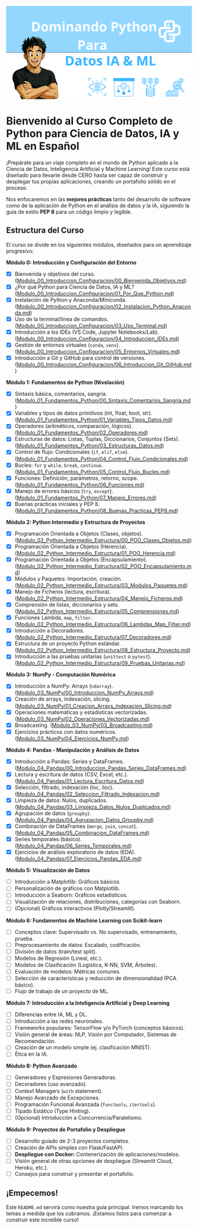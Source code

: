 ![Curso Python Banner](assets/banner.png)

# Bienvenido al Curso Completo de Python para Ciencia de Datos, IA y ML en Español

¡Prepárate para un viaje completo en el mundo de Python aplicado a la Ciencia de Datos, Inteligencia Artificial y Machine Learning! Este curso está diseñado para llevarte desde CERO hasta ser capaz de construir y desplegar tus propias aplicaciones, creando un portafolio sólido en el proceso.

Nos enfocaremos en las **mejores prácticas** tanto del desarrollo de software como de la aplicación de Python en el análisis de datos y la IA, siguiendo la guía de estilo **PEP 8** para un código limpio y legible.

## Estructura del Curso

El curso se divide en los siguientes módulos, diseñados para un aprendizaje progresivo:

**Módulo 0: Introducción y Configuración del Entorno**
*   [x] Bienvenida y objetivos del curso. ([Modulo_00_Introduccion_Configuracion/00_Bienvenida_Objetivos.md](Modulo_00_Introduccion_Configuracion/00_Bienvenida_Objetivos.md))
*   [x] ¿Por qué Python para Ciencia de Datos, IA y ML? ([Modulo_00_Introduccion_Configuracion/01_Por_Que_Python.md](Modulo_00_Introduccion_Configuracion/01_Por_Que_Python.md))
*   [x] Instalación de Python y Anaconda/Miniconda. ([Modulo_00_Introduccion_Configuracion/02_Instalacion_Python_Anaconda.md](Modulo_00_Introduccion_Configuracion/02_Instalacion_Python_Anaconda.md))
*   [x] Uso de la terminal/línea de comandos. ([Modulo_00_Introduccion_Configuracion/03_Uso_Terminal.md](Modulo_00_Introduccion_Configuracion/03_Uso_Terminal.md))
*   [x] Introducción a los IDEs (VS Code, Jupyter Notebooks/Lab). ([Modulo_00_Introduccion_Configuracion/04_Introduccion_IDEs.md](Modulo_00_Introduccion_Configuracion/04_Introduccion_IDEs.md))
*   [x] Gestión de entornos virtuales (`conda`, `venv`). ([Modulo_00_Introduccion_Configuracion/05_Entornos_Virtuales.md](Modulo_00_Introduccion_Configuracion/05_Entornos_Virtuales.md))
*   [x] Introducción a Git y GitHub para control de versiones. ([Modulo_00_Introduccion_Configuracion/06_Introduccion_Git_GitHub.md](Modulo_00_Introduccion_Configuracion/06_Introduccion_Git_GitHub.md))

**Módulo 1: Fundamentos de Python (Nivelación)**
*   [x] Sintaxis básica, comentarios, sangría. ([Modulo_01_Fundamentos_Python/00_Sintaxis_Comentarios_Sangria.md](Modulo_01_Fundamentos_Python/00_Sintaxis_Comentarios_Sangria.md))
*   [x] Variables y tipos de datos primitivos (int, float, bool, str). ([Modulo_01_Fundamentos_Python/01_Variables_Tipos_Datos.md](Modulo_01_Fundamentos_Python/01_Variables_Tipos_Datos.md))
*   [x] Operadores (aritméticos, comparación, lógicos). ([Modulo_01_Fundamentos_Python/02_Operadores.md](Modulo_01_Fundamentos_Python/02_Operadores.md))
*   [x] Estructuras de datos: Listas, Tuplas, Diccionarios, Conjuntos (Sets). ([Modulo_01_Fundamentos_Python/03_Estructuras_Datos.md](Modulo_01_Fundamentos_Python/03_Estructuras_Datos.md))
*   [x] Control de flujo: Condicionales (`if`, `elif`, `else`). ([Modulo_01_Fundamentos_Python/04_Control_Flujo_Condicionales.md](Modulo_01_Fundamentos_Python/04_Control_Flujo_Condicionales.md))
*   [x] Bucles: `for` y `while`. `break`, `continue`. ([Modulo_01_Fundamentos_Python/05_Control_Flujo_Bucles.md](Modulo_01_Fundamentos_Python/05_Control_Flujo_Bucles.md))
*   [x] Funciones: Definición, parámetros, retorno, scope. ([Modulo_01_Fundamentos_Python/06_Funciones.md](Modulo_01_Fundamentos_Python/06_Funciones.md))
*   [x] Manejo de errores básicos (`try`, `except`). ([Modulo_01_Fundamentos_Python/07_Manejo_Errores.md](Modulo_01_Fundamentos_Python/07_Manejo_Errores.md))
*   [x] Buenas prácticas iniciales y PEP 8. ([Modulo_01_Fundamentos_Python/08_Buenas_Practicas_PEP8.md](Modulo_01_Fundamentos_Python/08_Buenas_Practicas_PEP8.md))

**Módulo 2: Python Intermedio y Estructura de Proyectos**
*   [x] Programación Orientada a Objetos (Clases, objetos). ([Modulo_02_Python_Intermedio_Estructura/00_POO_Clases_Objetos.md](Modulo_02_Python_Intermedio_Estructura/00_POO_Clases_Objetos.md))
*   [x] Programación Orientada a Objetos (Herencia). ([Modulo_02_Python_Intermedio_Estructura/01_POO_Herencia.md](Modulo_02_Python_Intermedio_Estructura/01_POO_Herencia.md))
*   [x] Programación Orientada a Objetos (Encapsulamiento). ([Modulo_02_Python_Intermedio_Estructura/02_POO_Encapsulamiento.md](Modulo_02_Python_Intermedio_Estructura/02_POO_Encapsulamiento.md))
*   [x] Módulos y Paquetes: Importación, creación. ([Modulo_02_Python_Intermedio_Estructura/03_Modulos_Paquetes.md](Modulo_02_Python_Intermedio_Estructura/03_Modulos_Paquetes.md))
*   [x] Manejo de Ficheros (lectura, escritura). ([Modulo_02_Python_Intermedio_Estructura/04_Manejo_Ficheros.md](Modulo_02_Python_Intermedio_Estructura/04_Manejo_Ficheros.md))
*   [x] Comprensión de listas, diccionarios y sets. ([Modulo_02_Python_Intermedio_Estructura/05_Comprensiones.md](Modulo_02_Python_Intermedio_Estructura/05_Comprensiones.md))
*   [x] Funciones Lambda, `map`, `filter`. ([Modulo_02_Python_Intermedio_Estructura/06_Lambdas_Map_Filter.md](Modulo_02_Python_Intermedio_Estructura/06_Lambdas_Map_Filter.md))
*   [x] Introducción a Decoradores. ([Modulo_02_Python_Intermedio_Estructura/07_Decoradores.md](Modulo_02_Python_Intermedio_Estructura/07_Decoradores.md))
*   [x] Estructura de un proyecto Python estándar. ([Modulo_02_Python_Intermedio_Estructura/08_Estructura_Proyecto.md](Modulo_02_Python_Intermedio_Estructura/08_Estructura_Proyecto.md))
*   [x] Introducción a las pruebas unitarias (`unittest` o `pytest`). ([Modulo_02_Python_Intermedio_Estructura/09_Pruebas_Unitarias.md](Modulo_02_Python_Intermedio_Estructura/09_Pruebas_Unitarias.md))

**Módulo 3: NumPy - Computación Numérica**
*   [x] Introducción a NumPy: Arrays (`ndarray`). ([Modulo_03_NumPy/00_Introduccion_NumPy_Arrays.md](Modulo_03_NumPy/00_Introduccion_NumPy_Arrays.md))
*   [x] Creación de arrays, indexación, slicing. ([Modulo_03_NumPy/01_Creacion_Arrays_Indexacion_Slicing.md](Modulo_03_NumPy/01_Creacion_Arrays_Indexacion_Slicing.md))
*   [x] Operaciones matemáticas y estadísticas vectorizadas. ([Modulo_03_NumPy/02_Operaciones_Vectorizadas.md](Modulo_03_NumPy/02_Operaciones_Vectorizadas.md))
*   [x] Broadcasting. ([Modulo_03_NumPy/03_Broadcasting.md](Modulo_03_NumPy/03_Broadcasting.md))
*   [x] Ejercicios prácticos con datos numéricos. ([Modulo_03_NumPy/04_Ejercicios_NumPy.md](Modulo_03_NumPy/04_Ejercicios_NumPy.md))

**Módulo 4: Pandas - Manipulación y Análisis de Datos**
*   [x] Introducción a Pandas: Series y DataFrames. ([Modulo_04_Pandas/00_Introduccion_Pandas_Series_DataFrames.md](Modulo_04_Pandas/00_Introduccion_Pandas_Series_DataFrames.md))
*   [x] Lectura y escritura de datos (CSV, Excel, etc.). ([Modulo_04_Pandas/01_Lectura_Escritura_Datos.md](Modulo_04_Pandas/01_Lectura_Escritura_Datos.md))
*   [x] Selección, filtrado, indexación (loc, iloc). ([Modulo_04_Pandas/02_Seleccion_Filtrado_Indexacion.md](Modulo_04_Pandas/02_Seleccion_Filtrado_Indexacion.md))
*   [x] Limpieza de datos: Nulos, duplicados. ([Modulo_04_Pandas/03_Limpieza_Datos_Nulos_Duplicados.md](Modulo_04_Pandas/03_Limpieza_Datos_Nulos_Duplicados.md))
*   [x] Agrupación de datos (`groupby`). ([Modulo_04_Pandas/04_Agrupacion_Datos_Groupby.md](Modulo_04_Pandas/04_Agrupacion_Datos_Groupby.md))
*   [x] Combinación de DataFrames (`merge`, `join`, `concat`). ([Modulo_04_Pandas/05_Combinacion_DataFrames.md](Modulo_04_Pandas/05_Combinacion_DataFrames.md))
*   [x] Series temporales (básico). ([Modulo_04_Pandas/06_Series_Temporales.md](Modulo_04_Pandas/06_Series_Temporales.md))
*   [x] Ejercicios de análisis exploratorio de datos (EDA). ([Modulo_04_Pandas/07_Ejercicios_Pandas_EDA.md](Modulo_04_Pandas/07_Ejercicios_Pandas_EDA.md))

**Módulo 5: Visualización de Datos**
*   [ ] Introducción a Matplotlib: Gráficos básicos.
*   [ ] Personalización de gráficos con Matplotlib.
*   [ ] Introducción a Seaborn: Gráficos estadísticos.
*   [ ] Visualización de relaciones, distribuciones, categorías con Seaborn.
*   [ ] (Opcional) Gráficos interactivos (Plotly/Streamlit).

**Módulo 6: Fundamentos de Machine Learning con Scikit-learn**
*   [ ] Conceptos clave: Supervisado vs. No supervisado, entrenamiento, prueba.
*   [ ] Preprocesamiento de datos: Escalado, codificación.
*   [ ] División de datos (train/test split).
*   [ ] Modelos de Regresión (Lineal, etc.).
*   [ ] Modelos de Clasificación (Logística, K-NN, SVM, Árboles).
*   [ ] Evaluación de modelos: Métricas comunes.
*   [ ] Selección de características y reducción de dimensionalidad (PCA básico).
*   [ ] Flujo de trabajo de un proyecto de ML.

**Módulo 7: Introducción a la Inteligencia Artificial y Deep Learning**
*   [ ] Diferencias entre IA, ML y DL.
*   [ ] Introducción a las redes neuronales.
*   [ ] Frameworks populares: TensorFlow y/o PyTorch (conceptos básicos).
*   [ ] Visión general de áreas: NLP, Visión por Computador, Sistemas de Recomendación.
*   [ ] Creación de un modelo simple (ej. clasificación MNIST).
*   [ ] Ética en la IA.

**Módulo 8: Python Avanzado**
*   [ ] Generadores y Expresiones Generadoras.
*   [ ] Decoradores (uso avanzado).
*   [ ] Context Managers (`with` statement).
*   [ ] Manejo Avanzado de Excepciones.
*   [ ] Programación Funcional Avanzada (`functools`, `itertools`).
*   [ ] Tipado Estático (Type Hinting).
*   [ ] (Opcional) Introducción a Concurrencia/Paralelismo.

**Módulo 9: Proyectos de Portafolio y Despliegue**
*   [ ] Desarrollo guiado de 2-3 proyectos completos.
*   [ ] Creación de APIs simples con Flask/FastAPI.
*   [ ] **Despliegue con Docker:** Contenerización de aplicaciones/modelos.
*   [ ] Visión general de otras opciones de despliegue (Streamlit Cloud, Heroku, etc.).
*   [ ] Consejos para construir y presentar el portafolio.

## ¡Empecemos!

Este `README.md` servirá como nuestra guía principal. Iremos marcando los temas a medida que los cubramos. ¡Estamos listos para comenzar a construir este increíble curso!
